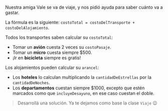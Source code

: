Nuestra amiga Vale se va de viaje, y nos pidió ayuda para saber cuánto va a gastar. 

La fórmula es la siguiente: `costoTotal = costoDelTransporte + costoDelAlojamiento`.

Todos los transportes saben calcular su `costoTotal`:

* Tomar un **avión** cuesta 2 veces su `costoPasaje`.
* Tomar un **micro** cuesta siempre $500.
* ¡Ir en **bicicleta** siempre es gratis!

Los alojamientos pueden calcular su `arancel`:

* Los **hoteles** lo calculan multiplicando la `cantidadDeEstrellas` por la `cantidadDeNoches`.
* Los **departamentos** cuestan siempre $1000, excepto que estén marcados como que `incluyeDesayuno`, en ese caso cuestan el doble.

> Desarrollá una solución. Ya te dejamos como base la clase `Viaje` :wink: 


